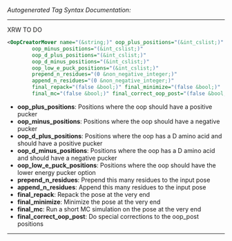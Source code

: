 <!-- THIS IS AN AUTOGENERATED FILE: Don't edit it directly, instead change the schema definition in the code itself. -->

_Autogenerated Tag Syntax Documentation:_

---
XRW TO DO

```xml
<OopCreatorMover name="(&string;)" oop_plus_positions="(&int_cslist;)"
        oop_minus_positions="(&int_cslist;)"
        oop_d_plus_positions="(&int_cslist;)"
        oop_d_minus_positions="(&int_cslist;)"
        oop_low_e_puck_positions="(&int_cslist;)"
        prepend_n_residues="(0 &non_negative_integer;)"
        append_n_residues="(0 &non_negative_integer;)"
        final_repack="(false &bool;)" final_minimize="(false &bool;)"
        final_mc="(false &bool;)" final_correct_oop_post="(false &bool;)" />
```

-   **oop_plus_positions**: Positions where the oop should have a positive pucker
-   **oop_minus_positions**: Positions where the oop should have a negative pucker
-   **oop_d_plus_positions**: Positions where the oop has a D amino acid and should have a positive pucker
-   **oop_d_minus_positions**: Positions where the oop has a D amino acid and should have a negative pucker
-   **oop_low_e_puck_positions**: Positions where the oop should have the lower energy pucker option
-   **prepend_n_residues**: Prepend this many residues to the input pose
-   **append_n_residues**: Append this many residues to the input pose
-   **final_repack**: Repack the pose at the very end
-   **final_minimize**: Minimize the pose at the very end
-   **final_mc**: Run a short MC simulation on the pose at the very end
-   **final_correct_oop_post**: Do special corrections to the oop_post positions

---
